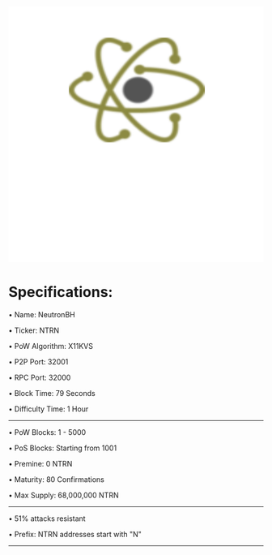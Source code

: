 ![](share/pixmaps/ntrnbh_splash.png)




Specifications:
==================

• Name:             NeutronBH

• Ticker:           NTRN

• PoW Algorithm:    X11KVS

• P2P Port:         32001

• RPC Port:         32000

• Block Time:       79 Seconds

• Difficulty Time:  1 Hour

---

• PoW Blocks:       1 - 5000

• PoS Blocks:       Starting from 1001  

• Premine:          0 NTRN

• Maturity:         80 Confirmations  

• Max Supply:       68,000,000 NTRN

---

• 51% attacks resistant

• Prefix: NTRN addresses start with "N"  

---


